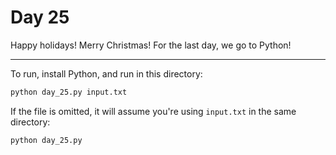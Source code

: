 # Day 25

Happy holidays! Merry Christmas! For the last day, we go to Python!

---

To run, install Python, and run in this directory:

```bash
python day_25.py input.txt
```

If the file is omitted, it will assume you're using `input.txt` in the same directory:

```bash
python day_25.py
```
